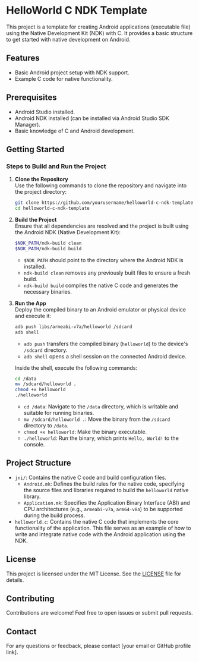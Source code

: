 # HelloWorld C NDK Template

This project is a template for creating Android applications (executable file) using the Native Development Kit (NDK) with C. It provides a basic structure to get started with native development on Android.

## Features

- Basic Android project setup with NDK support.
- Example C code for native functionality.

## Prerequisites

- Android Studio installed.
- Android NDK installed (can be installed via Android Studio SDK Manager).
- Basic knowledge of C and Android development.

## Getting Started

### Steps to Build and Run the Project

1. **Clone the Repository**  
   Use the following commands to clone the repository and navigate into the project directory:

   ```bash
   git clone https://github.com/yourusername/helloworld-c-ndk-template.git
   cd helloworld-c-ndk-template
   ```

2. **Build the Project**  
   Ensure that all dependencies are resolved and the project is built using the Android NDK (Native Development Kit):

   ```bash
   $NDK_PATH/ndk-build clean
   $NDK_PATH/ndk-build build
   ```

   - `$NDK_PATH` should point to the directory where the Android NDK is installed.
   - `ndk-build clean` removes any previously built files to ensure a fresh build.
   - `ndk-build build` compiles the native C code and generates the necessary binaries.

3. **Run the App**  
   Deploy the compiled binary to an Android emulator or physical device and execute it:

   ```bash
   adb push libs/armeabi-v7a/helloworld /sdcard
   adb shell
   ```

   - `adb push` transfers the compiled binary (`helloworld`) to the device's `/sdcard` directory.
   - `adb shell` opens a shell session on the connected Android device.

   Inside the shell, execute the following commands:

   ```bash
   cd /data
   mv /sdcard/helloworld .
   chmod +x helloworld
   ./helloworld
   ```

   - `cd /data`: Navigate to the `/data` directory, which is writable and suitable for running binaries.
   - `mv /sdcard/helloworld .`: Move the binary from the `/sdcard` directory to `/data`.
   - `chmod +x helloworld`: Make the binary executable.
   - `./helloworld`: Run the binary, which prints `Hello, World!` to the console.

## Project Structure
- `jni/`: Contains the native C code and build configuration files.
    - `Android.mk`: Defines the build rules for the native code, specifying the source files and libraries required to build the `helloworld` native library.
    - `Application.mk`: Specifies the Application Binary Interface (ABI) and CPU architectures (e.g., `armeabi-v7a`, `arm64-v8a`) to be supported during the build process.
- `helloworld.c`: Contains the native C code that implements the core functionality of the application. This file serves as an example of how to write and integrate native code with the Android application using the NDK.

## License

This project is licensed under the MIT License. See the [LICENSE](LICENSE) file for details.

## Contributing

Contributions are welcome! Feel free to open issues or submit pull requests.

## Contact

For any questions or feedback, please contact [your email or GitHub profile link].